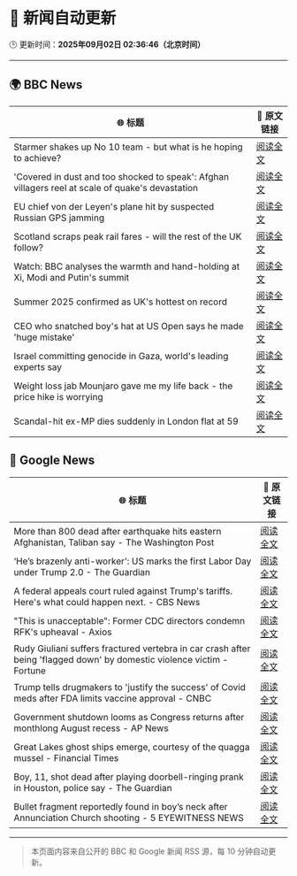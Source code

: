 # 🧠 新闻自动更新

🕒 更新时间：**2025年09月02日 02:36:46（北京时间）**

---

## 🌍 BBC News

| 🌐 标题 | 🔗 原文链接 |
|--------|-------------|
| Starmer shakes up No 10 team - but what is he hoping to achieve? | [阅读全文](https://www.bbc.com/news/articles/cd0d195md5eo?at_medium=RSS&at_campaign=rss) |
| 'Covered in dust and too shocked to speak': Afghan villagers reel at scale of quake's devastation | [阅读全文](https://www.bbc.com/news/articles/cm2vm2r6dzdo?at_medium=RSS&at_campaign=rss) |
| EU chief von der Leyen's plane hit by suspected Russian GPS jamming | [阅读全文](https://www.bbc.com/news/articles/c9d07z1439zo?at_medium=RSS&at_campaign=rss) |
| Scotland scraps peak rail fares - will the rest of the UK follow? | [阅读全文](https://www.bbc.com/news/articles/czxp9zl0k90o?at_medium=RSS&at_campaign=rss) |
| Watch: BBC analyses the warmth and hand-holding at Xi, Modi and Putin's summit | [阅读全文](https://www.bbc.com/news/videos/cn0r02zgjj4o?at_medium=RSS&at_campaign=rss) |
| Summer 2025 confirmed as UK's hottest on record | [阅读全文](https://www.bbc.com/weather/articles/c1kz18d3wjro?at_medium=RSS&at_campaign=rss) |
| CEO who snatched boy's hat at US Open says he made 'huge mistake' | [阅读全文](https://www.bbc.com/news/articles/ce93klk0jpzo?at_medium=RSS&at_campaign=rss) |
| Israel committing genocide in Gaza, world's leading experts say | [阅读全文](https://www.bbc.com/news/articles/cde3eyzdr63o?at_medium=RSS&at_campaign=rss) |
| Weight loss jab Mounjaro gave me my life back - the price hike is worrying | [阅读全文](https://www.bbc.com/news/articles/cwyp9e1vyr6o?at_medium=RSS&at_campaign=rss) |
| Scandal-hit ex-MP dies suddenly in London flat at 59 | [阅读全文](https://www.bbc.com/news/articles/cp8908jd3n1o?at_medium=RSS&at_campaign=rss) |

## 📰 Google News

| 🌐 标题 | 🔗 原文链接 |
|--------|-------------|
| More than 800 dead after earthquake hits eastern Afghanistan, Taliban say - The Washington Post | [阅读全文](https://news.google.com/rss/articles/CBMiigFBVV95cUxNdml0NTAyWWJMMEpwaW5sMk40MGM0ZDN4RTU0MnM0U0lPc0JhLW1TcnRuZXJyRG91ekdyWGZycUlsNWgzdHJuWG55RUNNVEFBYkhZXy10MzJSVjVDREd3LWlubmRVbFhkbUVwUmRWazFOVWVkN3B6b1JVSkVNWWlPc1ZNeVltQU42T3c?oc=5) |
| ‘He’s brazenly anti-worker’: US marks the first Labor Day under Trump 2.0 - The Guardian | [阅读全文](https://news.google.com/rss/articles/CBMie0FVX3lxTE9oeS1uV1F2RHdiS0Y5ZGtKbDBjSDhwNkdNRl9RVmE4dEIyeDAyTmVwQjVQN2ZDdklnNDVtVU41dWpSMndCY0F2bEVkeUIzdDhDT19BNzJMSmRsVlJTOEVWODJMMHlNcWtra1RWRk1GR0Z4bjA4OTF2VkZKNA?oc=5) |
| A federal appeals court ruled against Trump's tariffs. Here's what could happen next. - CBS News | [阅读全文](https://news.google.com/rss/articles/CBMingFBVV95cUxNTEJhTGhaR1dRa19SOHFlOVBSMTdBRUJUWG9VMU1DaW5yeHZyN0lJN25RLU1jaEFxZU83R1RLc25VeFh2dlpaeUhXZWxEWFNCNGZJMmQ2TW0tME9Wei1pc2tXcnRsOXJ0OThyVV9nRjVSaHVVd1YwSnRFNmtrRWJuVkhlc0UzanRaSzV3b0J5azltdmNWM01qTkI2V0FZUdIBowFBVV95cUxNLWlDM1ZQZDFLbEdBNUs1MEQwakwtLU01SzR4M0JDa0tXRXZKU1VRS1RVSVphTTdKNTFXN2lrTHhVMUpRWkdEcEJwZDNZLW9vVWo1NVh3Wld2YlRTNDg0VlEtS29jVFdiTlBfV3hHVl9GSHdzZ1RYZkNNbFhta1NXdkhUcEVaZE5jV3BjbU5Sbm4walpaNUFVa1ZQLTJ4SVB6Uk53?oc=5) |
| "This is unacceptable": Former CDC directors condemn RFK's upheaval - Axios | [阅读全文](https://news.google.com/rss/articles/CBMidEFVX3lxTE1VMkNqVUN2dG1uWHkyWmxCNGVCNWhBQzhlZmtfWXJrbWdaTTdYRjU0ZVFKWlhpM2JoOXJ2cmFtdDN1ZDJkYlpZUEh4QTYxWnhtczlQSXRQZHlOX08tMUtpRVAwUUE3Z01SZlJldkpNSDFoTUs4?oc=5) |
| Rudy Giuliani suffers fractured vertebra in car crash after being 'flagged down' by domestic violence victim - Fortune | [阅读全文](https://news.google.com/rss/articles/CBMioAFBVV95cUxPVUpiQTJGd0RZLTRoc25FdWY4MldoVk5MWnB0d2ZlbVk5MFl0N1hXRFYyT1MxOEg3dWt4Y19uWk9yY3l0QVhjU3pEVE1VRTBCS1JQb2Y2NG03ZFQzc1ExYnE1bkpuMDlJcWNpVEZwcFlweGI2NnZiUFE1YWJwdXF4eFpKUl9NX1dlcTRBWE1wbXpWTENwZDhSZGpaWTdLcWZT?oc=5) |
| Trump tells drugmakers to 'justify the success' of Covid meds after FDA limits vaccine approval - CNBC | [阅读全文](https://news.google.com/rss/articles/CBMic0FVX3lxTE1BOWxHYXc5am43QVo2VmxydWN1Q3lfYUlWMWdxQnRsSVRCMEVBdDB3OVdBM0VmWHpKdEw3N3JDd1BTWVpvbWM0b3Exam5FQmxxWFUzaUFRM016dUt3WmR6Z3VRdU51WkFtZ2Y5Y1NmUnlfaTDSAXhBVV95cUxNTmg1RjNpZEc4eVpIUmNPeC1oaHZLUUdMZXJ0SE9Ndmw2U3BQYmFkLTdrSjZocEp2UW9rQWxwTjdJUGNkM2Q1V1NpdldWcEF3RUpKcElHQnJVTHpuWGk4OWJmVWh4UmpLMHVmTFVCOHFiTHRnSnpNOVU?oc=5) |
| Government shutdown looms as Congress returns after monthlong August recess - AP News | [阅读全文](https://news.google.com/rss/articles/CBMingFBVV95cUxQYWhlNENqeVJwUUdoUFNkZEpzSjZSdzZManFVSHBiTnFBYkhvT25LU1o1aV82S0dzTE90cl9NSW9YZEZETjhNdElDZTZ6Q3hKTjlZUVVQZUxCdDREbXhQSFpCdHR5SHV3MDB0cUdWbjNLc3UtQ2VUbDg3NllET0c0cVFJVmxFX09CbkhwUV9uazlQeFZneFdNcGluYml3QQ?oc=5) |
| Great Lakes ghost ships emerge, courtesy of the quagga mussel - Financial Times | [阅读全文](https://news.google.com/rss/articles/CBMicEFVX3lxTE5TRTFpdmlHWDlFN0lieGRfSDI5MVlJdlVPU3BjaDhEVXZaU0s1QTYwVlNSMUFPNDZFZGhxRFd1OWZxWEoxSkd4dkdwQUhoa2hSVUs1cFJJLTd2QjFkMExNT1dzMkRnQnRIRHltSUpfN1E?oc=5) |
| Boy, 11, shot dead after playing doorbell-ringing prank in Houston, police say - The Guardian | [阅读全文](https://news.google.com/rss/articles/CBMikAFBVV95cUxNNnVZQjVsc2FOZlF0cWdMeFBHX1NKemZSNWJoV1NQZjE4RjJveFR1THVXTmIzTGNrUlVvR3ExMmdfS3hfVW5Pa3FYcEtrUFNpR2QzbEFfRUktTTBBbkRpN1luVUU4STJmTDg3VmZTMHZfLXNmSThJM09jRnIwYU9PejJhTEVfUzJnOWo3aXJrcUQ?oc=5) |
| Bullet fragment reportedly found in boy’s neck after Annunciation Church shooting - 5 EYEWITNESS NEWS | [阅读全文](https://news.google.com/rss/articles/CBMiuAFBVV95cUxOVm9CRm9HVFM5Z0JuOU96TG4teFNDRFVqZy0zNnQ4VE1SaUF4WV9BRDhOYlFDd1ZhTFRKU1RTdE9KQUw5UUlTdWh1UlhIX0NzR2tSX3had1NhdWZjTmtHZ1o0cGllZGh4eGltY01CQnp5QV9mUGFJR2wxOUFjM1BGUzZ1NU1VV2tUaWtuLTljQnFXZG1vMzlqVmRZTk1idTR5RktWbTVycEVZbmhnd0ZuMXNCeWhhdk52?oc=5) |

---
> 本页面内容来自公开的 BBC 和 Google 新闻 RSS 源，每 10 分钟自动更新。